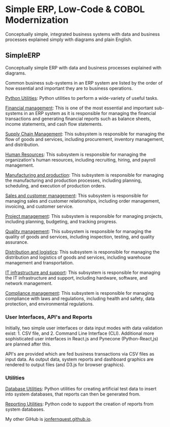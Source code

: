 # Simple ERP, Low-Code & COBOL Modernization

Conceptually simple, integrated business systems with data and business processes explained simply with diagrams and plain English.

## SimpleERP
Conceptually simple ERP with data and business processes explained with diagrams.

Common business sub-systems in an ERP system are listed by the order of how essential and important they are to business operations.

[Python Utilities](https://github.com/jonfernq/Python-Utilities): Python utilities to perform a wide-variety of useful tasks.

[Financial management](https://github.com/jonfernq/SimpleERP/tree/main/General-Ledger): This is one of the most essential and important sub-systems in an ERP system as it is responsible for managing the financial transactions and generating financial reports such as balance sheets, income statements, and cash flow statements.

[Supply Chain Management](https://github.com/jonfernq/SimpleERP/tree/main/SupplyChainManagement): This subsystem is responsible for managing the flow of goods and services, including procurement, inventory management, and distribution.

[Human Resources](https://github.com/jonfernq/SimpleERP/tree/main/Human-Resources): This subsystem is responsible for managing the organization's human resources, including recruiting, hiring, and payroll management.

[Manufacturing and production](https://github.com/jonfernq/SimpleERP/tree/main/Manufacturing-Production): This subsystem is responsible for managing the manufacturing and production processes, including planning, scheduling, and execution of production orders.

[Sales and customer management](https://github.com/jonfernq/SimpleERP/tree/main/Sales-Customer-Management): This subsystem is responsible for managing sales and customer relationships, including order management, invoicing, and customer service.

[Project management](https://github.com/jonfernq/SimpleERP/tree/main/Project-Management): This subsystem is responsible for managing projects, including planning, budgeting, and tracking progress.

[Quality management](https://github.com/jonfernq/SimpleERP/tree/main/Quality-Management): This subsystem is responsible for managing the quality of goods and services, including inspection, testing, and quality assurance.

[Distribution and logistics](https://github.com/jonfernq/SimpleERP/tree/main/Distribution-Logistics): This subsystem is responsible for managing the distribution and logistics of goods and services, including warehouse management and transportation.

[IT infrastructure and support](https://github.com/jonfernq/SimpleERP/tree/main/IT-Infrastructure-Support): This subsystem is responsible for managing the IT infrastructure and support, including hardware, software, and network management.

[Compliance management](https://github.com/jonfernq/SimpleERP/tree/main/Compliance-Management): This subsystem is responsible for managing compliance with laws and regulations, including health and safety, data protection, and environmental regulations.

### User Interfaces, API's and Reports

Initially, two simple user interfaces or data input modes with data validation exist: 1. CSV file, and 2. Command Line Interface (CLI).  Additional more sophisticated user interfaces in React.js and Pynecone (Python-React,js) are planned after this. 

API's are provided which are fed business transactions via CSV files as input data. As output data, system reports and dashboard graphics are rendered to output files (and D3.js for browser graphics). 

### Utilities

[Database Utilities](https://github.com/jonfernq/SimpleERP/tree/main/db-utilities): Python utilities for creating artificial test data to insert into system databases, that reports can then be generated from.

[Reporting Utilities](https://github.com/jonfernq/SimpleERP/tree/main/report-utilities): Python code to support the creation of reports from system databases.  

My other GiHub is [jonfernquest.github.io](https://jonfernquest.github.io/).






